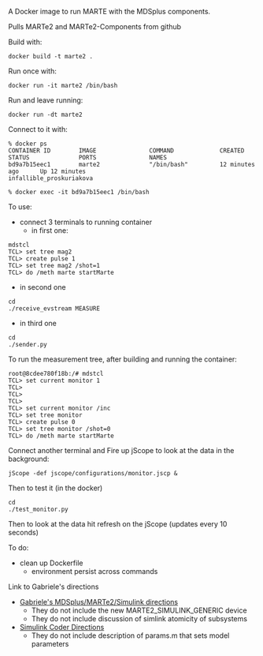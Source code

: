 A Docker image to run MARTE with the MDSplus components. 

Pulls MARTe2 and MARTe2-Components from github

Build with:
```
docker build -t marte2 .
```

Run once with:
```
docker run -it marte2 /bin/bash
```

Run and leave running:
```
docker run -dt marte2
```

Connect to it with:
```
% docker ps
CONTAINER ID        IMAGE               COMMAND             CREATED             STATUS              PORTS               NAMES
bd9a7b15eec1        marte2              "/bin/bash"         12 minutes ago      Up 12 minutes                           infallible_proskuriakova

% docker exec -it bd9a7b15eec1 /bin/bash
```

To use:
- connect 3 terminals to running container
  - in first one: 
```
mdstcl
TCL> set tree mag2
TCL> create pulse 1
TCL> set tree mag2 /shot=1
TCL> do /meth marte startMarte
```
  - in second one
```
cd
./receive_evstream MEASURE
```
  - in third one
```
cd
./sender.py
```
To run the measurement tree, after building and running the container:
```
root@8cdee780f18b:/# mdstcl
TCL> set current monitor 1
TCL>
TCL>
TCL>
TCL> set current monitor /inc
TCL> set tree monitor
TCL> create pulse 0
TCL> set tree monitor /shot=0
TCL> do /meth marte startMarte
```
Connect another terminal and Fire up jScope to look at the data in the background:
```
jScope -def jscope/configurations/monitor.jscp &

```
Then to test it (in the docker)
```
cd 
./test_monitor.py
```
Then to look at the data hit refresh on the jScope (updates every 10 seconds)

To do:
- clean up Dockerfile
  - environment persist across commands

Link to Gabriele's directions
- [Gabriele's MDSplus/MARTe2/Simulink directions](https://docs.google.com/document/d/13b86ljBcJ2ATIZ_8E59QlUWo5uQQYwcs_pPLIFDksjk/edit)
  - They do not include the new MARTE2_SIMULINK_GENERIC device
  - They do not include discussion of simlink atomicity of subsystems
- [Simulink Coder Directions](https://docs.google.com/open?id=1vHRwQuGrafutjCxFYD_RZrZiRauSiPvKrBcOKwYZFno&authuser=jas%40psfc.mit.edu&usp=drive_fs)
  - They do not include description of params.m  that sets model parameters
